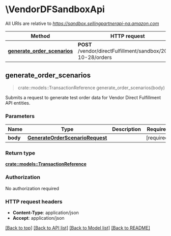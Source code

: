 # \VendorDFSandboxApi

All URIs are relative to *https://sandbox.sellingpartnerapi-na.amazon.com*

Method | HTTP request | Description
------------- | ------------- | -------------
[**generate_order_scenarios**](VendorDFSandboxApi.md#generate_order_scenarios) | **POST** /vendor/directFulfillment/sandbox/2021-10-28/orders | 



## generate_order_scenarios

> crate::models::TransactionReference generate_order_scenarios(body)


Submits a request to generate test order data for Vendor Direct Fulfillment API entities.

### Parameters


Name | Type | Description  | Required | Notes
------------- | ------------- | ------------- | ------------- | -------------
**body** | [**GenerateOrderScenarioRequest**](GenerateOrderScenarioRequest.md) |  | [required] |

### Return type

[**crate::models::TransactionReference**](TransactionReference.md)

### Authorization

No authorization required

### HTTP request headers

- **Content-Type**: application/json
- **Accept**: application/json

[[Back to top]](#) [[Back to API list]](../README.md#documentation-for-api-endpoints) [[Back to Model list]](../README.md#documentation-for-models) [[Back to README]](../README.md)

